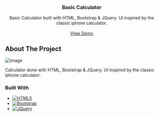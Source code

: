 <div align="center">
  <h3 align="center">Basic Calculator</h3>

  <p align="center">
    Basic Calculator built with HTML, Bootstrap & JQuery. UI inspired by the classic iphone calculator.
    <br />
    <br />
    <a href="https://agonzale110.github.io/CalculadoraGrafica/">View Demo</a>
  </p>
</div>


<!-- ABOUT THE PROJECT -->
## About The Project

![image](https://user-images.githubusercontent.com/112128428/190890206-1d18cc5d-a480-4b7b-83d8-91cd9702d8eb.png)
<p>Calculator done with HTML, Bootstrap & JQuery. UI inspired by the classic iphone calculator.</p>



### Built With

* [![HTML5][HTML5]][HTML5-url]
* [![Bootstrap][Bootstrap]][Bootstrap-url]
* [![JQuery][JQuery]][JQuery-url]

<!-- MARKDOWN LINKS & IMAGES -->
[HTML5]: https://img.shields.io/badge/HTML5-E34F26?style=for-the-badge&logo=html5&logoColor=white
[HTML5-url]: https://html.com/
[Bootstrap]: https://img.shields.io/badge/Bootstrap-563D7C?style=for-the-badge&logo=bootstrap&logoColor=white
[Bootstrap-url]: https://getbootstrap.com
[JQuery]: https://img.shields.io/badge/jQuery-0769AD?style=for-the-badge&logo=jquery&logoColor=white
[JQuery-url]: https://jquery.com 
